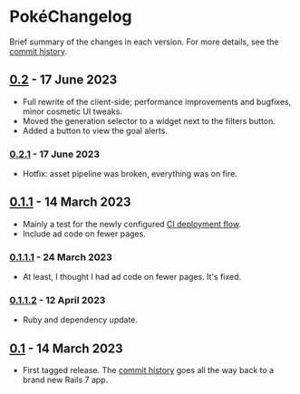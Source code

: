 # PokéChangelog

Brief summary of the changes in each version. For more details, see the
[commit history](https://github.com/vinnydiehl/pokelog/commits/trunk).

## [0.2](https://github.com/vinnydiehl/pokelog/tree/0.2) - 17 June 2023

 * Full rewrite of the client-side; performance improvements and bugfixes,
   minor cosmetic UI tweaks.
 * Moved the generation selector to a widget next to the filters button.
 * Added a button to view the goal alerts.

### [0.2.1](https://github.com/vinnydiehl/pokelog/tree/0.2.1) - 17 June 2023

 * Hotfix: asset pipeline was broken, everything was on fire.

## [0.1.1](https://github.com/vinnydiehl/pokelog/tree/0.1.1) - 14 March 2023

 * Mainly a test for the newly configured [CI deployment
   flow](https://github.com/vinnydiehl/pokelog/blob/44e3e37b32997435b4c51cf0c14678d8088c42af/CONTRIBUTING.md#continuous-integration-).
 * Include ad code on fewer pages.

### [0.1.1.1](https://github.com/vinnydiehl/pokelog/tree/0.1.1.1) - 24 March 2023

 * At least, I thought I had ad code on fewer pages. It's fixed.

### [0.1.1.2](https://github.com/vinnydiehl/pokelog/tree/0.1.1.2) - 12 April 2023

 * Ruby and dependency update.

## [0.1](https://github.com/vinnydiehl/pokelog/tree/0.1) - 14 March 2023

 * First tagged release. The
   [commit history](https://github.com/vinnydiehl/pokelog/commits/trunk) goes
   all the way back to a brand new Rails 7 app.
